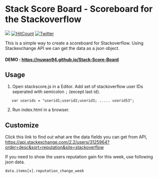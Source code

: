 # Stack Score Board - Scoreboard for the Stackoverflow
![](https://camo.githubusercontent.com/5da8b2c14c5219aa07bcc4c6eb99511f47695405/68747470733a2f2f696d672e736869656c64732e696f2f6769746875622f6c6963656e73652f6e65757472616c696e6f6a732f6e65757472616c696e6f6a732e737667) 
[![HitCount](http://hits.dwyl.io/nuwan94/https://github.com/Nuwan94/Stack-Score-Board.svg)](http://hits.dwyl.io/nuwan94/https://github.com/Nuwan94/Stack-Score-Board)
<a href="https://twitter.com/intent/tweet?text=Wow:&amp;url=https%3A%2F%2Fgithub.com%2FNuwan94%2FStack-Score-Board" rel="nofollow"> <img src="https://camo.githubusercontent.com/e34624bed1b4a93d716b2df8eaea2181e4271409/68747470733a2f2f696d672e736869656c64732e696f2f747769747465722f75726c2f68747470732f6769746875622e636f6d2f6e65757472616c696e6f6a732f6e65757472616c696e6f6a732e7376673f7374796c653d736f6369616c" alt="Twitter" data-canonical-src="https://img.shields.io/twitter/url/https/github.com/neutralinojs/neutralinojs.svg?style=social" style="max-width:100%;"></a>

This is a simple way to create a scoreboard for Stackoverflow. Using Stackexchange API we can get the data as a json object.

#### DEMO : https://nuwan94.github.io/Stack-Score-Board

## Usage 
1. Open stackscore.js in a Editor. Add set of stackoverflow user IDs seperated with semicolon `;` (except last id).
```
   var userids = "userid1;userid2;userid3; ..... userid53";
```

2. Run index.html in a browser.

## Customize

Click this link to find out what are the data fields you can get from API,
https://api.stackexchange.com/2.2/users/3125964?order=desc&sort=reputation&site=stackoverflow

If you need to show the users reputation gain for this week, use following json data.

`data.items[x].reputation_change_week`
